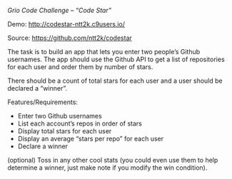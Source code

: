 *Grio Code Challenge – “Code Star”*
 
Demo: http://codestar-ntt2k.c9users.io/

Source: https://github.com/ntt2k/codestar
 
 
The task is to build an app that lets you enter two people’s Github usernames. The app should use the Github API to get a list of repositories for each user and order them by number of stars.
 
There should be a count of total stars for each user and a user should be declared a “winner”.
 
Features/Requirements:

+ Enter two Github usernames
+ List each account’s repos in order of stars
+ Display total stars for each user
+ Display an average “stars per repo” for each user
+ Declare a winner

(optional) Toss in any other cool stats (you could even use them to help determine a winner, just make note if you modify the win condition). 


